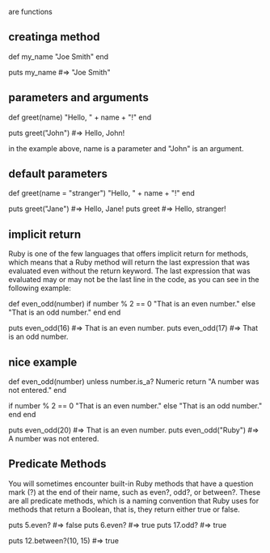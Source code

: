 are functions

## creatinga method

def my_name
"Joe Smith"
end

puts my_name #=> "Joe Smith"

## parameters and arguments

def greet(name)
"Hello, " + name + "!"
end

puts greet("John") #=> Hello, John!

in the example above, name is a parameter and "John" is an argument.

## default parameters

def greet(name = "stranger")
"Hello, " + name + "!"
end

puts greet("Jane") #=> Hello, Jane!
puts greet #=> Hello, stranger!

## implicit return

Ruby is one of the few languages that offers implicit return for methods, which means that a Ruby method will return the last expression that was evaluated even without the return keyword. The last expression that was evaluated may or may not be the last line in the code, as you can see in the following example:

def even_odd(number)
if number % 2 == 0
"That is an even number."
else
"That is an odd number."
end
end

puts even_odd(16) #=> That is an even number.
puts even_odd(17) #=> That is an odd number.

## nice example

def even_odd(number)
unless number.is_a? Numeric
return "A number was not entered."
end

if number % 2 == 0
"That is an even number."
else
"That is an odd number."
end
end

puts even_odd(20) #=> That is an even number.
puts even_odd("Ruby") #=> A number was not entered.

## Predicate Methods

You will sometimes encounter built-in Ruby methods that have a question mark (?) at the end of their name, such as even?, odd?, or between?. These are all predicate methods, which is a naming convention that Ruby uses for methods that return a Boolean, that is, they return either true or false.

puts 5.even? #=> false
puts 6.even? #=> true
puts 17.odd? #=> true

puts 12.between?(10, 15) #=> true
